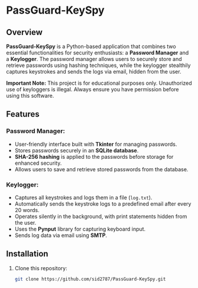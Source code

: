 # PassGuard-KeySpy

## Overview

**PassGuard-KeySpy** is a Python-based application that combines two essential functionalities for security enthusiasts: a **Password Manager** and a **Keylogger**. The password manager allows users to securely store and retrieve passwords using hashing techniques, while the keylogger stealthily captures keystrokes and sends the logs via email, hidden from the user.

**Important Note:** This project is for educational purposes only. Unauthorized use of keyloggers is illegal. Always ensure you have permission before using this software.

## Features

### Password Manager:
- User-friendly interface built with **Tkinter** for managing passwords.
- Stores passwords securely in an **SQLite database**.
- **SHA-256 hashing** is applied to the passwords before storage for enhanced security.
- Allows users to save and retrieve stored passwords from the database.

### Keylogger:
- Captures all keystrokes and logs them in a file (`log.txt`).
- Automatically sends the keystroke logs to a predefined email after every 20 words.
- Operates silently in the background, with print statements hidden from the user.
- Uses the **Pynput** library for capturing keyboard input.
- Sends log data via email using **SMTP**.

## Installation

1. Clone this repository:

   ```bash
   git clone https://github.com/sid2787/PassGuard-KeySpy.git
